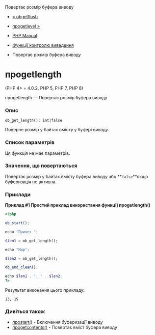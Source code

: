 Повертає розмір буфера виводу

-   [« obgetflush](function.ob-get-flush.html)
    
-   [проgetlevel »](function.ob-get-level.html)
    
-   [PHP Manual](index.html)
    
-   [Функції контролю виведення](ref.outcontrol.html)
    
-   Повертає розмір буфера виводу
    

# проgetlength

(PHP 4> = 4.0.2, PHP 5, PHP 7, PHP 8)

проgetlength — Повертає розмір буфера виводу

### Опис

```methodsynopsis
ob_get_length(): int|false
```

Поверне розмір у байтах вмісту у буфері виводу.

### Список параметрів

Ця функція не має параметрів.

### Значення, що повертаються

Повертає розмір у байтах вмісту буфера виводу або \*\*`false`\*\*якщо буферизація не активна.

### Приклади

**Приклад #1 Простий приклад використання функції **проgetlength()****

```php
<?php

ob_start();

echo "Привет ";

$len1 = ob_get_length();

echo "Мир";

$len2 = ob_get_length();

ob_end_clean();

echo $len1 . ", " . $len2;
?>
```

Результат виконання цього прикладу:

```
13, 19
```

### Дивіться також

-   [проstart()](function.ob-start.html) - Включення буферизації виводу
-   [проgetcontents()](function.ob-get-contents.html) - Повертає вміст буфера виводу
